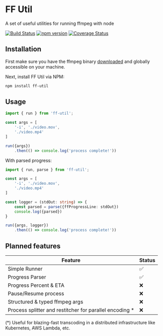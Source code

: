 # FF Util
A set of useful utilities for running ffmpeg with node

[![Build Status](https://dev.azure.com/shlomorosow/ffmpeg-utils/_apis/build/status/salmoro.ff-util?branchName=master)](https://dev.azure.com/shlomorosow/ffmpeg-utils/_build/latest?definitionId=1&branchName=master)
[![npm version](https://badge.fury.io/js/ff-util.svg)](https://badge.fury.io/js/ff-util)
[![Coverage Status](https://coveralls.io/repos/github/salmoro/ff-util/badge.svg?branch=master)](https://coveralls.io/github/salmoro/ff-util?branch=master)

## Installation
First make sure you have the ffmpeg binary [downloaded](https://ffmpeg.org/download.html) and globally accessible on your machine.

Next, install FF Util via NPM:
```sh
npm install ff-util
```

## Usage
```ts
import { run } from 'ff-util';

const args = [
    '-i', './video.mov',
    './video.mp4'
]

run({args})
    .then(() => console.log('process complete!'))
```
With parsed progress:

```ts
import { run, parse } from 'ff-util';

const args = [
    '-i', './video.mov',
    './video.mp4'
]

const logger = (stdOut: string) => {
    const parsed = parse({ffProgressLine: stdOut})
    console.log({parsed})
}

run({args, logger})
    .then(() => console.log('process complete!'))
```

## Planned features

| Feature                            | Status
| ------------------------           | ---------------------------------------- |
| Simple Runner                      | ✅                                       | 
| Progress Parser                    | ✅                                       |
| Progress Percent & ETA             | ❌                                       |
| Pause/Resume process               | ❌                                       |
| Structured & typed ffmpeg args     | ❌                                       |
| Process splitter and restitcher for parallel encoding \*     | ❌  |
(\*) Useful for blazing-fast transcoding in a distributed infrastructure like Kubernetes, AWS Lambda, etc.